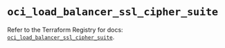 # `oci_load_balancer_ssl_cipher_suite`

Refer to the Terraform Registry for docs: [`oci_load_balancer_ssl_cipher_suite`](https://registry.terraform.io/providers/oracle/oci/6.18.0/docs/resources/load_balancer_ssl_cipher_suite).
